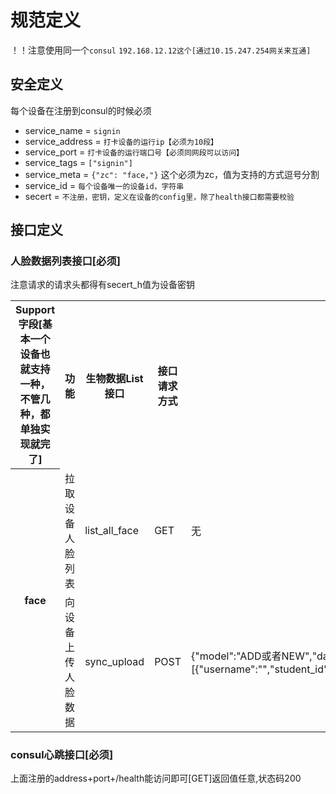 # 规范定义

！！注意使用同一个`consul` `192.168.12.12这个[通过10.15.247.254网关来互通]`

## 安全定义

每个设备在注册到consul的时候必须

- service_name = `signin`
- service_address = `打卡设备的运行ip【必须为10段】`
- service_port = `打卡设备的运行端口号【必须同网段可以访问】`
- service_tags = `["signin"]`
- service_meta = `{"zc": "face,"}` 这个必须为zc，值为支持的方式逗号分割
- service_id = `每个设备唯一的设备id，字符串`
- secert = `不注册，密钥，定义在设备的config里，除了health接口都需要校验`

## 接口定义

### 人脸数据列表接口[必须]

<table>
<capital>注意请求的请求头都得有secert_h值为设备密钥</capital>
<tr>
<th> Support字段[基本一个设备也就支持一种，不管几种，都单独实现就完了] </th>
<th>功能</th>
<th >生物数据List接口</th>
<th >接口请求方式</th>
<th >请求值</th>
<td >返回值[JSON]  </td>
</tr>
<tr>
<th rowspan="2">face</th>
<td>拉取设备人脸列表</td>
<td>list_all_face</td>
<td>GET</td>
<td>无</td>
<td>[{"student_id":"","username":"","face_data":""}...]</td>
</tr>
<tr>
<td>向设备上传人脸数据</td>
<td>sync_upload</td>
<td>POST</td>
<td>{"model":"ADD或者NEW","data":[{"username":"","student_id":"","is_none":"","face_data":""}...]}</td>
<td>[{student_id:"",username:"",face_data:""}...]</td>
</tr>


</table>

### consul心跳接口[必须]

上面注册的address+port+/health能访问即可[GET]返回值任意,状态码200

